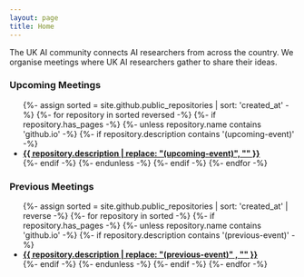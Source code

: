 ```yaml
---
layout: page
title: Home
---
```


The UK AI community connects AI researchers from across the country. We organise meetings where UK AI researchers gather to share their ideas.

<h3>Upcoming Meetings</h3>

<ul>
{%- assign sorted = site.github.public_repositories | sort: 'created_at' -%}
{%- for repository in sorted reversed -%}
  {%- if repository.has_pages -%}
    {%- unless repository.name contains 'github.io' -%}
      {%- if repository.description contains '(upcoming-event)' -%}
        <li>
          <a href="{{ repository.name | prepend: site.baseurlsite }}" target="_blank"><b>{{ repository.description | replace: "(upcoming-event)", "" }}</b></a>
        </li>
      {%- endif -%}
    {%- endunless -%}
  {%- endif -%}
{%- endfor -%}
</ul>

<h3>Previous Meetings</h3>

<ul>
{%- assign sorted = site.github.public_repositories | sort: 'created_at' | reverse -%}
{%- for repository in sorted -%}
  {%- if repository.has_pages -%}
    {%- unless repository.name contains 'github.io' -%}
      {%- if repository.description contains '(previous-event)' -%}
        <li>
          <a href="{{ repository.name | prepend: site.baseurlsite }}" target="_blank"><b>{{ repository.description | replace: "(previous-event)" , "" }}</b></a>
        </li>
      {%- endif -%}
    {%- endunless -%}
  {%- endif -%}
{%- endfor -%}
</ul>
